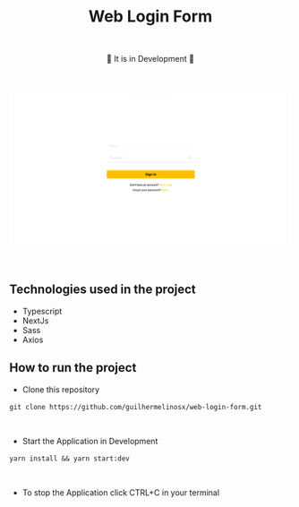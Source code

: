 # <div align="center"> Web Login Form </div>

</br>

<div align="center">
<p>🚧 It is in Development 🚧</p>

</br>

![image 1](/.github/image.png)

</div>

</br>

## Technologies used in the project

- Typescript
- NextJs
- Sass
- Axios

## How to run the project

- Clone this repository

```shell
git clone https://github.com/guilhermelinosx/web-login-form.git
```

</br>

- Start the Application in Development

```shell
yarn install && yarn start:dev
```

</br>

- To stop the Application click CTRL+C in your terminal
